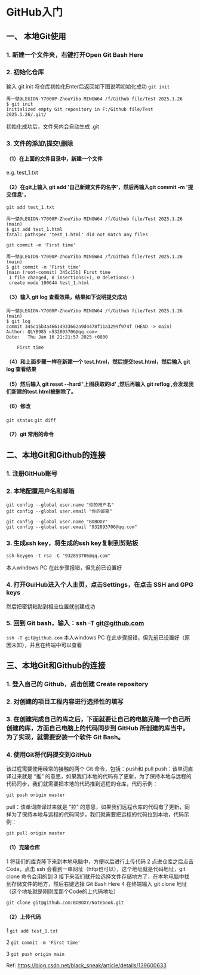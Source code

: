 # GitHub入门

## 一、 本地Git使用

### 1. 新建一个文件夹，右键打开Open Git Bash Here

### 2. 初始化仓库
输入 git init 将仓库初始化Enter后返回如下图说明初始化成功
`git init`

```
周一擘@LEGION-Y7000P-ZhouYibo MINGW64 /f/Github file/Test 2025.1.26
$ git init
Initialized empty Git repository in F:/Github file/Test 2025.1.26/.git/
```
初始化成功后，文件夹内会自动生成 .git

### 3. 文件的添加\提交\删除

#### （1）在上面的文件目录中，新建一个文件
e.g. test_1.txt

#### （2）在git上输入 git add '自己新建文件的名字'，然后再输入git commit -m '提交信息'，
`git add test_1.txt`
```
周一擘@LEGION-Y7000P-ZhouYibo MINGW64 /f/Github file/Test 2025.1.26 (main)
$ git add test_1.html
fatal: pathspec 'test_1.html' did not match any files
```

`git commit -m 'First time'`
```
周一擘@LEGION-Y7000P-ZhouYibo MINGW64 /f/Github file/Test 2025.1.26 (main)
$ git commit -m 'First time'
[main (root-commit) 345c15b] First time
 1 file changed, 0 insertions(+), 0 deletions(-)
 create mode 100644 test_1.html
```

#### （3）输入 git log 查看效果，结果如下说明提交成功
```
周一擘@LEGION-Y7000P-ZhouYibo MINGW64 /f/Github file/Test 2025.1.26 (main)
$ git log
commit 345c15b3a46614933662a9d4478f11a3299f974f (HEAD -> main)
Author: QLYB985 <932893706@qq.com>
Date:   Thu Jan 16 21:21:57 2025 +0800

    First time
```
#### （4）和上面步骤一样在新建一个 test.html，然后提交test.html，然后输入 git log 查看结果

#### （5）然后输入  git reset --hard '上图获取的id' ,然后再输入 git  reflog ,会发现我们新建的test.html被删除了。

#### （6）修改
`git status`
`git diff`

#### （7）git 常用的命令

## 二、本地Git和Github的连接

### 1. 注册GitHub账号

### 2. 本地配置用户名和邮箱
```
git config --global user.name "你的用户名"
git config --global user.email "你的邮箱"
```
```
git config --global user.name "BOBOXY"
git config --global user.email "932893706@qq.com"
```

### 3. 生成ssh key，将生成的ssh key复制到剪贴板
```
ssh-keygen -t rsa -C "932893706@qq.com"
```
本人windows PC 在此步骤报错，但先前已设置好

### 4. 打开GuiHub进入个人主页，点击Settings，在点击 SSH and GPG keys
然后把密钥粘贴到相应位置就创建成功

### 5. 回到 Git bash，输入：ssh -T git@github.com
`ssh -T git@github.com`
本人windows PC 在此步骤报错，但先前已设置好（原因未知），并且在终端中可以查看

## 三、本地Git和Github的连接

### 1. 登入自己的 Github，点击创建 Create repository

### 2. 对创建的项目工程内容进行选择性的填写

### 3. 在创建完成自己的库之后，下面就要让自己的电脑克隆一个自己所创建的库，方面自己电脑上的代码同步到 GitHub 所创建的库当中。为了实现，就需要安装一个软件 Git Bash。

### 4. 使用Git将代码提交到GitHub
该过程需要使用经常的接触的两个 Git 命令，包括：push和 pull
push：该单词直译过来就是 “推” 的意思，如果我们本地的代码有了更新，为了保持本地与远程的代码同步，我们就需要把本地的代码推到远程的仓库，代码示例：
```
git push origin master
```

pull：该单词直译过来就是 “拉” 的意思，如果我们远程仓库的代码有了更新，同样为了保持本地与远程的代码同步，我们就需要把远程的代码拉到本地，代码示例： 
```
git pull origin master
```

#### （1）克隆仓库
1 将我们的库克隆下来到本地电脑中，方便以后进行上传代码
2 点进仓库之后点击 Code，点击 ssh 会看到一串网址（http也可以），这个地址就是代码地址，git clone 命令会用的到
3 接下来我们就开始选择文件存储地方了，在本地电脑中找到存储文件的地方，然后右键选择 Git Bash Here
4 在终端输入 git clone 地址（这个地址就是刚刚库那个Code的上代码地址）
```
git clone git@github.com:BOBOXY/Notebook.git
```
#### （2）上传代码
1 `git add test_1.txt`

2 `git commit -m 'First time'`

3 `git push origin main`


Ref: https://blog.csdn.net/black_sneak/article/details/139600633